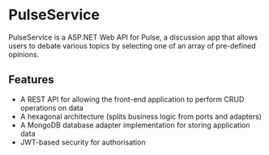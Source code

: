 # PulseService

PulseService is a ASP.NET Web API for Pulse, a discussion app that allows users to debate various topics by selecting one of an array of pre-defined opinions.

## Features
- A REST API for allowing the front-end application to perform CRUD operations on data
- A hexagonal architecture (splits business logic from ports and adapters)
- A MongoDB database adapter implementation for storing application data
- JWT-based security for authorisation
